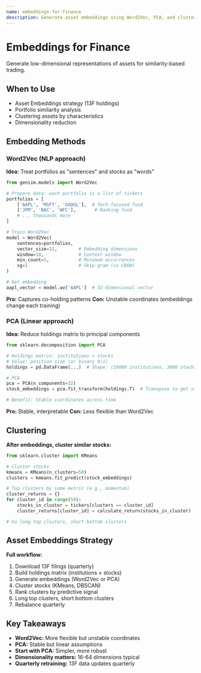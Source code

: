 ```yaml
---
name: embeddings-for-finance
description: Generate asset embeddings using Word2Vec, PCA, and clustering for portfolio similarity strategies. Use when implementing Asset Embeddings or representation learning strategies.
---
```


# Embeddings for Finance

Generate low-dimensional representations of assets for similarity-based trading.

## When to Use

- Asset Embeddings strategy (13F holdings)
- Portfolio similarity analysis
- Clustering assets by characteristics
- Dimensionality reduction

## Embedding Methods

### Word2Vec (NLP approach)

**Idea:** Treat portfolios as "sentences" and stocks as "words"

```python
from gensim.models import Word2Vec

# Prepare data: each portfolio is a list of tickers
portfolios = [
    ['AAPL', 'MSFT', 'GOOGL'],  # Tech-focused fund
    ['JPM', 'BAC', 'WFC'],       # Banking fund
    # ... thousands more
]

# Train Word2Vec
model = Word2Vec(
    sentences=portfolios,
    vector_size=32,        # Embedding dimensions
    window=10,             # Context window
    min_count=5,           # Minimum occurrences
    sg=1                   # Skip-gram (vs CBOW)
)

# Get embedding
aapl_vector = model.wv['AAPL']  # 32-dimensional vector
```

**Pro:** Captures co-holding patterns
**Con:** Unstable coordinates (embeddings change each training)

### PCA (Linear approach)

**Idea:** Reduce holdings matrix to principal components

```python
from sklearn.decomposition import PCA

# Holdings matrix: institutions × stocks
# Value: position size (or binary 0/1)
holdings = pd.DataFrame(...)  # Shape: (10000 institutions, 3000 stocks)

# PCA
pca = PCA(n_components=32)
stock_embeddings = pca.fit_transform(holdings.T)  # Transpose to get stock embeddings

# Benefit: Stable coordinates across time
```

**Pro:** Stable, interpretable
**Con:** Less flexible than Word2Vec

## Clustering

**After embeddings, cluster similar stocks:**

```python
from sklearn.cluster import KMeans

# Cluster stocks
kmeans = KMeans(n_clusters=50)
clusters = kmeans.fit_predict(stock_embeddings)

# Top clusters by some metric (e.g., momentum)
cluster_returns = {}
for cluster_id in range(50):
    stocks_in_cluster = tickers[clusters == cluster_id]
    cluster_returns[cluster_id] = calculate_return(stocks_in_cluster)

# Go long top clusters, short bottom clusters
```

## Asset Embeddings Strategy

**Full workflow:**
1. Download 13F filings (quarterly)
2. Build holdings matrix (institutions × stocks)
3. Generate embeddings (Word2Vec or PCA)
4. Cluster stocks (KMeans, DBSCAN)
5. Rank clusters by predictive signal
6. Long top clusters, short bottom clusters
7. Rebalance quarterly

## Key Takeaways

- **Word2Vec:** More flexible but unstable coordinates
- **PCA:** Stable but linear assumptions
- **Start with PCA:** Simpler, more robust
- **Dimensionality matters:** 16-64 dimensions typical
- **Quarterly retraining:** 13F data updates quarterly
